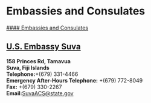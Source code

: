 # Embassies and Consulates

[#### Embassies and Consulates](javascript:void(0); "Embassies and Consulates")

## [U.S. Embassy Suva](https://fj.usembassy.gov/)

**158 Princes Rd, Tamavua  
Suva, Fiji Islands  
Telephone:**+(679) 331-4466  
**Emergency After-Hours Telephone:** +(679) 772-8049  
**Fax:** +(679) 330-2267  
**Email:**[SuvaACS@state.gov](mailto:suvaacs@state.gov)